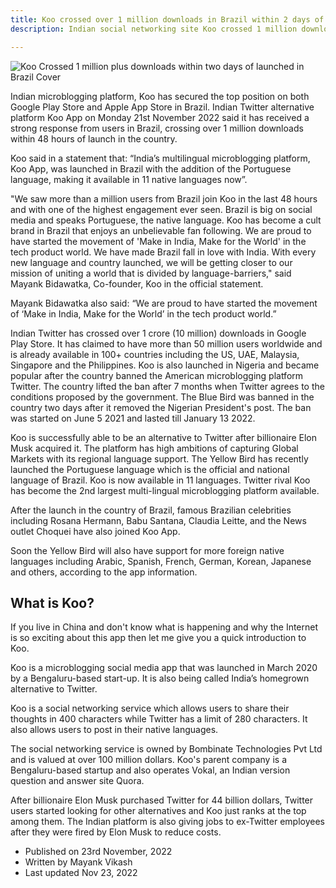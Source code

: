 ```yaml
---
title: Koo crossed over 1 million downloads in Brazil within 2 days of launch
description: Indian social networking site Koo crossed 1 million downloads within 2 days of launch in Brazil.

---
```


![Koo Crossed 1 million plus downloads within two days of launched in Brazil Cover](https://mayankvikash.in/posts/Koo-crossed-1-million-downloads-in-Brazil-within-2-days-of-launch/koo-crosses-1-million-plus-downloads-in-Brazil-cover.webp)

Indian microblogging platform, Koo has secured the top position on both Google Play Store and Apple App Store in Brazil. Indian Twitter alternative platform Koo App on Monday 21st November 2022 said it has received a strong response from users in Brazil, crossing over 1 million downloads within 48 hours of launch in the country.

Koo said in a statement that: “India’s multilingual microblogging platform, Koo App, was launched in Brazil with the addition of the Portuguese language, making it available in 11 native languages now”.

"We saw more than a million users from Brazil join Koo in the last 48 hours and with one of the highest engagement ever seen. Brazil is big on social media and speaks Portuguese, the native language. Koo has become a cult brand in Brazil that enjoys an unbelievable fan following. We are proud to have started the movement of 'Make in India, Make for the World' in the tech product world. We have made Brazil fall in love with India. With every new language and country launched, we will be getting closer to our mission of uniting a world that is divided by language-barriers," said Mayank Bidawatka, Co-founder, Koo in the official statement.

Mayank Bidawatka also said: “We are proud to have started the movement of ‘Make in India, Make for the World’ in the tech product world.”

Indian Twitter has crossed over 1 crore (10 million) downloads in Google Play Store. It has claimed to have more than 50 million users worldwide and is already available in 100+ countries including the US, UAE, Malaysia, Singapore and the Philippines. Koo is also launched in Nigeria and became popular after the country banned the American microblogging platform Twitter. The country lifted the ban after 7 months when Twitter agrees to the conditions proposed by the government. The Blue Bird was banned in the country two days after it removed the Nigerian President's post. The ban was started on June 5 2021 and lasted till January 13 2022.

Koo is successfully able to be an alternative to Twitter after billionaire Elon Musk acquired it. The platform has high ambitions of capturing Global Markets with its regional language support. The Yellow Bird has recently launched the Portuguese language which is the official and national language of Brazil. Koo is now available in 11 languages. Twitter rival Koo has become the 2nd largest multi-lingual microblogging platform available.

After the launch in the country of Brazil, famous Brazilian celebrities including Rosana Hermann, Babu Santana, Claudia Leitte, and the News outlet Choquei have also joined Koo App.

Soon the Yellow Bird will also have support for more foreign native languages including Arabic, Spanish, French, German, Korean, Japanese and others, according to the app information.

## What is Koo?

If you live in China and don't know what is happening and why the Internet is so exciting about this app then let me give you a quick introduction to Koo.

Koo is a microblogging social media app that was launched in March 2020 by a Bengaluru-based start-up. It is also being called India’s homegrown alternative to Twitter.

Koo is a social networking service which allows users to share their thoughts in 400 characters while Twitter has a limit of 280 characters. It also allows users to post in their native languages.

The social networking service is owned by Bombinate Technologies Pvt Ltd and is valued at over 100 million dollars. Koo's parent company is a Bengaluru-based startup and also operates Vokal, an Indian version question and answer site Quora.

After billionaire Elon Musk purchased Twitter for 44 billion dollars, Twitter users started looking for other alternatives and Koo just ranks at the top among them. The Indian platform is also giving jobs to ex-Twitter employees after they were fired by Elon Musk to reduce costs.

- Published on 23rd November, 2022
- Written by Mayank Vikash
- Last updated Nov 23, 2022











